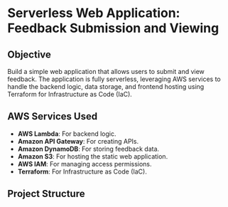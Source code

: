 # Serverless Web Application: Feedback Submission and Viewing

## Objective
Build a simple web application that allows users to submit and view feedback. The application is fully serverless, leveraging AWS services to handle the backend logic, data storage, and frontend hosting using Terraform for Infrastructure as Code (IaC).

## AWS Services Used
- **AWS Lambda**: For backend logic.
- **Amazon API Gateway**: For creating APIs.
- **Amazon DynamoDB**: For storing feedback data.
- **Amazon S3**: For hosting the static web application.
- **AWS IAM**: For managing access permissions.
- **Terraform**: For Infrastructure as Code (IaC).

## Project Structure
